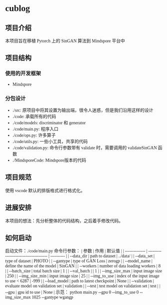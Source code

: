 <font face="Consolas">

# <font face="Cambria Math">cublog</font>

## 项目介绍

本项目旨在移植 Pytorch 上的 SinGAN 算法到 Mindspore 平台中

## 项目结构

### 使用的开发框架

- Mindspore

### 分包设计

- ./src: 原项目中将其设置为输出端，很令人迷惑，但是我们沿用这样的设计
- ./code: 承载所有的代码
- ./code/models: discriminator 和 generator
- ./code/main.py: 程序入口
- ./code/ops.py: 许多算子
- ./code/utils.py: 一些小工具，共享的代码
- ./code/validation.py: 命令行参数带有 validate 时，需要调用的 validateSinGAN 函数
- ./MindsporeCode: Mindspore版本的代码

## 项目规范

使用 vscode 默认的排版格式进行格式化。

## 进展安排

本项目的想法：先分析整体的代码结构，之后着手修改代码。

## 如何启动

启动文件：./code/main.py
命令行参数：
| 参数           | 作用                                   | 默认值     |
| -------------- | -------------------------------------- | ---------- |
| --data_dir     | path to dataset                        | ../data/   |
| --data_set     | type of dataset                        | PHOTO      |
| --gantype      | type of GAN Loss                       | zerogp     |
| --model_name   | define the name of the model           | SinGAN     |
| --workers      | number of data loading workers         | 8          |
| --batch_size   | total batch size                       | 1          |
| --val_batch    |                                        | 1          |
| --img_size_max | input image size                       | 250        |
| --img_size_min | input image size                       | 25         |
| --img_to_use   | index of the input image to use < 6287 | -999       |
| --load_model   | path to latest checkpoint              | None       |
| --validation   | evaluate model on validation set       | validation |
| --test         | test model on validation set           | test       |
| --gpu          | gpu id to use                          | None       |
示范：
python main.py --gpu 0 --img_to_use 0 --img_size_max 1025 --gantype wgangp